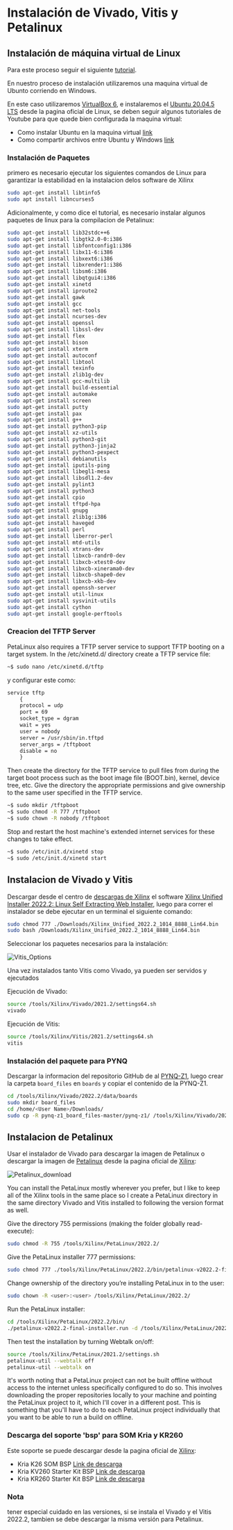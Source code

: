 # Instalación de Vivado, Vitis y Petalinux

## Instalación de máquina virtual de Linux

Para este proceso seguir el siguiente [tutorial](https://www.hackster.io/whitney-knitter/installing-vivado-vitis-petalinux-2021-2-on-ubuntu-18-04-0d0fdf).

En nuestro proceso de instalación utilizaremos una maquina virtual de Ubunto corriendo en Windows.

En este caso utilizaremos [VirtualBox 6](https://www.virtualbox.org/wiki/Download_Old_Builds_6_1), e instalaremos el [Ubuntu 20.04.5 LTS](https://releases.ubuntu.com/focal/) desde la pagina oficial de Linux, se deben seguir algunos tutoriales de Youtube para que quede bien configurada la maquina virtual:

- Como instalar Ubuntu en la maquina virtual [link](https://youtu.be/x5MhydijWmc)
- Como compartir archivos entre Ubuntu y Windows [link](https://youtu.be/Mzd5i48OAiU)

### Instalación de Paquetes

primero es necesario ejecutar los siguientes comandos de Linux para garantizar la estabilidad en la instalacion delos software de Xilinx

```bash
sudo apt-get install libtinfo5
sudo apt install libncurses5
```

Adicionalmente, y como dice el tutorial, es necesario instalar algunos paquetes de linux para la compilacion de Petalinux:

```bash
sudo apt-get install lib32stdc++6
sudo apt-get install libgtk2.0-0:i386
sudo apt-get install libfontconfig1:i386
sudo apt-get install libx11-6:i386
sudo apt-get install libxext6:i386
sudo apt-get install libxrender1:i386
sudo apt-get install libsm6:i386
sudo apt-get install libqtgui4:i386
sudo apt-get install xinetd
sudo apt-get install iproute2
sudo apt-get install gawk
sudo apt-get install gcc
sudo apt-get install net-tools
sudo apt-get install ncurses-dev
sudo apt-get install openssl
sudo apt-get install libssl-dev
sudo apt-get install flex
sudo apt-get install bison
sudo apt-get install xterm
sudo apt-get install autoconf
sudo apt-get install libtool
sudo apt-get install texinfo
sudo apt-get install zlib1g-dev
sudo apt-get install gcc-multilib
sudo apt-get install build-essential
sudo apt-get install automake
sudo apt-get install screen
sudo apt-get install putty
sudo apt-get install pax
sudo apt-get install g++
sudo apt-get install python3-pip
sudo apt-get install xz-utils
sudo apt-get install python3-git
sudo apt-get install python3-jinja2
sudo apt-get install python3-pexpect
sudo apt-get install debianutils
sudo apt-get install iputils-ping
sudo apt-get install libegl1-mesa
sudo apt-get install libsdl1.2-dev
sudo apt-get install pylint3
sudo apt-get install python3
sudo apt-get install cpio
sudo apt-get install tftpd-hpa
sudo apt-get install gnupg
sudo apt-get install zlib1g:i386
sudo apt-get install haveged
sudo apt-get install perl
sudo apt-get install liberror-perl
sudo apt-get install mtd-utils
sudo apt-get install xtrans-dev
sudo apt-get install libxcb-randr0-dev
sudo apt-get install libxcb-xtest0-dev
sudo apt-get install libxcb-xinerama0-dev
sudo apt-get install libxcb-shape0-dev
sudo apt-get install libxcb-xkb-dev
sudo apt-get install openssh-server
sudo apt-get install util-linux
sudo apt-get install sysvinit-utils
sudo apt-get install cython
sudo apt-get install google-perftools
```

### Creacion del TFTP Server

PetaLinux also requires a TFTP server service to support TFTP booting on a target system. In the /etc/xinetd.d/ directory create a TFTP service file:

```sh
~$ sudo nano /etc/xinetd.d/tftp
```

y configurar este como:

```txt
service tftp
    {
    protocol = udp
    port = 69
    socket_type = dgram
    wait = yes
    user = nobody
    server = /usr/sbin/in.tftpd
    server_args = /tftpboot
    disable = no
    }
```

Then create the directory for the TFTP service to pull files from during the target boot process such as the boot image file (BOOT.bin), kernel, device tree, etc. Give the directory the appropriate permissions and give ownership to the same user specified in the TFTP service.

```sh
~$ sudo mkdir /tftpboot
~$ sudo chmod -R 777 /tftpboot
~$ sudo chown -R nobody /tftpboot
```

Stop and restart the host machine's extended internet services for these changes to take effect.

```sh
~$ sudo /etc/init.d/xinetd stop
~$ sudo /etc/init.d/xinetd start
```

## Instalacion de Vivado y Vitis

Descargar desde el centro de [descargas de Xilinx](https://www.xilinx.com/support/download/index.html/content/xilinx/en/downloadNav/vitis.html) el software [Xilinx Unified Installer 2022.2: Linux Self Extracting Web Installer](https://www.xilinx.com/member/forms/download/xef.html?filename=Xilinx_Unified_2022.2_1014_8888_Lin64.bin), luego para correr el instalador se debe ejecutar en un terminal el siguiente comando:

```bash
sudo chmod 777 ./Downloads/Xilinx_Unified_2022.2_1014_8888_Lin64.bin
sudo bash /Downloads/Xilinx_Unified_2022.2_1014_8888_Lin64.bin
```

Seleccionar los paquetes necesarios para la instalación:

![Vitis_Options](./T00_Images/Vitis_Selection.png)

Una vez instalados tanto Vitis como Vivado, ya pueden ser servidos y ejecutados

Ejecución de Vivado:

```bash
source /tools/Xilinx/Vivado/2021.2/settings64.sh
vivado
```

Ejecución de Vitis:

```bash
source /tools/Xilinx/Vitis/2021.2/settings64.sh
vitis
```

### Instalación del paquete para PYNQ

Descargar la informacion del repositorio GitHub de al [PYNQ-Z1](https://github.com/cathalmccabe/pynq-z1_board_files), luego crear la carpeta `board_files` en `boards` y copiar el contenido de la PYNQ-Z1.

```bash
cd /tools/Xilinx/Vivado/2022.2/data/boards
sudo mkdir board_files
cd /home/<User Name>/Downloads/
sudo cp -R pynq-z1_board_files-master/pynq-z1/ /tools/Xilinx/Vivado/2022.2/data/boards/board_files/
```

## Instalacion de Petalinux

Usar el instalador de Vivado para descargar la imagen de Petalinux o descargar la imagen de [Petalinux](https://www.xilinx.com/member/forms/download/xef.html?filename=petalinux-v2022.2-10141622-installer.run) desde la pagina oficial de [Xilinx](https://www.xilinx.com/support/download/index.html/content/xilinx/en/downloadNav/embedded-design-tools.html):

![Petalinux_download](./T00_Images/Petalinux.png)

You can install the PetaLinux mostly wherever you prefer, but I like to keep all of the Xilinx tools in the same place so I create a PetaLinux directory in the same directory Vivado and Vitis installed to following the version format as well.

Give the directory 755 permissions (making the folder globally read-execute):

```bash
sudo chmod -R 755 /tools/Xilinx/PetaLinux/2022.2/
```

Give the PetaLinux installer 777 permissions:

```bash
sudo chmod 777 ./tools/Xilinx/PetaLinux/2022.2/bin/petalinux-v2022.2-final-installer.run
```

Change ownership of the directory you’re installing PetaLinux in to the user:

```bash
sudo chown -R <user>:<user> /tools/Xilinx/PetaLinux/2022.2/
```

Run the PetaLinux installer:

```bash
cd /tools/Xilinx/PetaLinux/2022.2/bin/
./petalinux-v2022.2-final-installer.run -d /tools/Xilinx/PetaLinux/2022.2
```

Then test the installation by turning Webtalk on/off:

```bash
source /tools/Xilinx/PetaLinux/2021.2/settings.sh
petalinux-util --webtalk off
petalinux-util --webtalk on
```

It's worth noting that a PetaLinux project can not be built offline without access to the internet unless specifically configured to do so. This involves downloading the proper repositories locally to your machine and pointing the PetaLinux project to it, which I'll cover in a different post. This is something that you'll have to do to each PetaLinux project individually that you want to be able to run a build on offline.

### Descarga del soporte 'bsp' para SOM Kria y KR260

Este soporte se puede descargar desde la pagina oficial de [Xilinx](https://www.xilinx.com/support/download/index.html/content/xilinx/en/downloadNav/embedded-design-tools.html):

- Kria K26 SOM BSP [Link de descarga](https://www.xilinx.com/member/forms/download/xef.html?filename=xilinx-k26-som-v2022.2-10141622.bsp)
- Kria KV260 Starter Kit BSP [Link de descarga](https://www.xilinx.com/member/forms/download/xef.html?filename=xilinx-kv260-starterkit-v2022.2-10141622.bsp)
- Kria KR260 Starter Kit BSP [Link de descarga](https://www.xilinx.com/member/forms/download/xef.html?filename=xilinx-kr260-starterkit-v2022.2-10141622.bsp)

### Nota

tener especial cuidado en las versiones, si se instala el Vivado y el Vitis 2022.2, tambien se debe descargar la misma versión para Petalinux.
